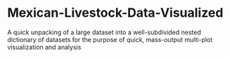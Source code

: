 # Mexican-Livestock-Data-Visualized
A quick unpacking of a large dataset into a well-subdivided nested dictionary of datasets for the purpose of quick, mass-output multi-plot visualization and analysis 
